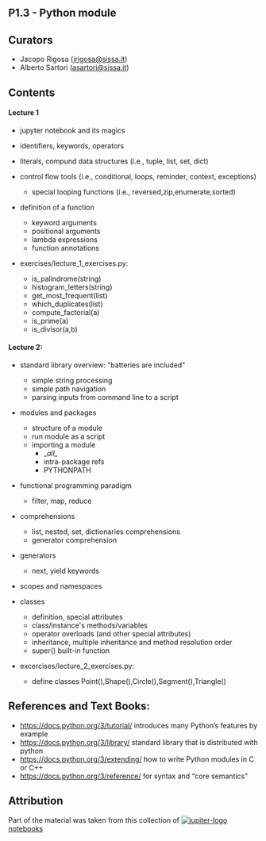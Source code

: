 ## P1.3 - Python module

## Curators
- Jacopo Rigosa (<jrigosa@sissa.it>)
- Alberto Sartori (<asartori@sissa.it>)

## Contents

#### Lecture 1
- jupyter notebook and its magics
- identifiers, keywords, operators
- literals, compund data structures (i.e., tuple, list, set, dict)
- control flow tools (i.e., conditional, loops, reminder, context, exceptions)
  - special looping functions (i.e., reversed,zip,enumerate,sorted)
- definition of a function
  - keyword arguments
  - positional arguments  
  - lambda expressions
  - function annotations

- exercises/lecture_1_exercises.py:
  - is_palindrome(string)
  - histogram_letters(string)
  - get_most_frequent(list)
  - which_duplicates(list)
  - compute_factorial(a)
  - is_prime(a)
  - is_divisor(a,b)

#### Lecture 2:
- standard library overview: "batteries are included"
  - simple string processing
  - simple path navigation
  - parsing inputs from command line to a script
- modules and packages
  - structure of a module
  - run module as a script
  - importing a module
    - \__all\__
    - intra-package refs
    - PYTHONPATH
- functional programming paradigm
  - filter, map, reduce
- comprehensions
  - list, nested, set, dictionaries comprehensions
  - generator comprehension
- generators
  - next, yield keywords
- scopes and namespaces
- classes
  - definition, special attributes
  - class/instance's methods/variables
  - operator overloads (and other special attributes)
  - inheritance, multiple inheritance and method resolution order
  - super() built-in function

- excercises/lecture_2_exercises.py:
  - define classes Point(),Shape(),Circle(),Segment(),Triangle()


## References and Text Books:

- https://docs.python.org/3/tutorial/  introduces many Python’s features by example
- https://docs.python.org/3/library/ standard library that is distributed with python
- https://docs.python.org/3/extending/ how to write Python modules in C or C++
- https://docs.python.org/3/reference/ for syntax and “core semantics”

## Attribution

Part of the material was taken from this collection of  [![jupiter-logo](https://jupyter.org/assets/main-logo.svg) notebooks](https://github.com/jupyter/jupyter/wiki/A-gallery-of-interesting-Jupyter-Notebooks)
